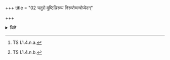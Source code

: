 +++
title = "02 चतुरो मुष्टिन्निरुप्य निरुप्तेष्वन्वोप्येदन्"

+++

<details><summary>थिते</summary>

2. Having poured out four handfuls (of grains), having poured (a little) additional (quantity of grains), with idam devānām...[^1] he touches the poured out (grains); with idam u naḥ saha[^2] (he touches) the remaining (grains) (in the cart).  

[^1]: TS I.1.4.n.a.  

[^2]: TS I.1.4.n.b.
</details>

